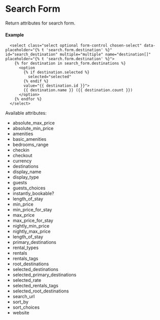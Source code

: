 # Search Form

Return attributes for search form.

#### Example

~~~ liquid
  <select class="select optional form-control chosen-select" data-placeholder="{% t 'search.form.destination' %}" id="search_destination" multiple="multiple" name="destination[]" placeholder="{% t 'search.form.destination' %}">
    {% for destination in search_form.destinations %}
      <option
        {% if destination.selected %}
          selected="selected"
        {% endif %}
        value="{{ destination.id }}">
        {{ destination.name }} ({{ destination.count }})
      </option>
    {% endfor %}
  </select>
~~~

Available attributes:

* absolute_max_price
* absolute_min_price
* amenities
* basic_amenities
* bedrooms_range
* checkin
* checkout
* currency
* destinations
* display_name
* display_type
* guests
* guests_choices
* instantly_bookable?
* length_of_stay
* min_price
* min_price_for_stay
* max_price
* max_price_for_stay
* nightly_min_price
* nightly_max_price
* length_of_stay
* primary_destinations
* rental_types
* rentals
* rentals_tags
* root_destinations
* selected_destinations
* selected_primary_destinations
* selected_rate
* selected_rentals_tags
* selected_root_destinations
* search_url
* sort_by
* sort_choices
* website

